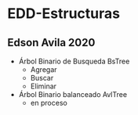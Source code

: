 # EDD-Estructuras
## Edson Avila 2020
- Árbol Binario de Busqueda BsTree
  - Agregar
  - Buscar
  - Eliminar
- Árbol Binario balanceado AvlTree
  - en proceso
